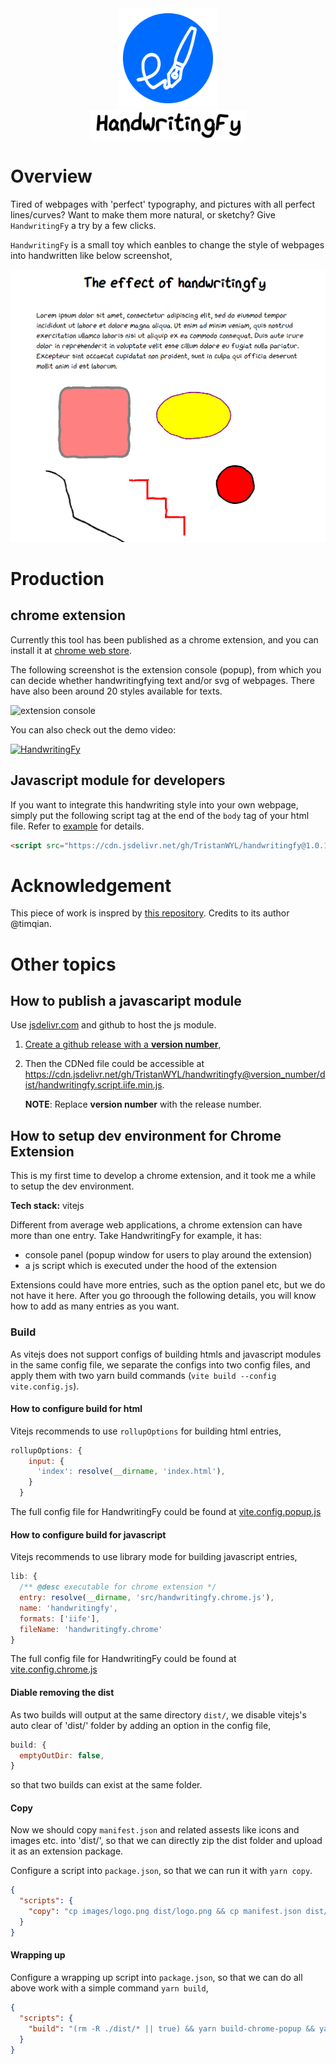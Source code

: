 <div align="center">
  <img src="./images/logo.png" style="width: 160px;"><br>
  <img src="./images/handwritingfy.png" style="width: 250px;">
</div>

# Overview

Tired of webpages with 'perfect' typography, and pictures with all perfect lines/curves? Want to make them more natural, or sketchy? Give `HandwritingFy` a try by a few clicks.

`HandwritingFy` is a small toy which eanbles to change the style of webpages into handwritten like below screenshot,

![xx](images/demo.png)

<!-- # How

```bash
# install dependencies
yarn install

# dev for the popup of chrome extension
yarn dev

# Build all
yarn build
``` -->

# Production

## chrome extension

Currently this tool has been published as a chrome extension, and you can install it at [chrome web store](https://chrome.google.com/webstore/category/extensions/TODO:....?hl=en-US).

The following screenshot is the extension console (popup), from which you can decide whether handwritingfying text and/or svg of webpages. There have also been around 20 styles available for texts.

<img src="images/popup.png" width="300px" alt="extension console"/>

You can also check out the demo video:

[![HandwritingFy](https://img.youtube.com/vi/YSWdXLHIoOA/0.jpg)](https://www.youtube.com/watch?v=YSWdXLHIoOA)

## Javascript module for developers

If you want to integrate this handwriting style into your own webpage, simply put the following script tag at the end of the `body` tag of your html file. Refer to [example](example/example.html) for details.

```html
<script src="https://cdn.jsdelivr.net/gh/TristanWYL/handwritingfy@1.0.1/dist/handwritingfy.script.iife.min.js"></script>
```

# Acknowledgement

This piece of work is inspred by [this repository](https://github.com/timqian/chart.xkcd). Credits to its author @timqian.

# Other topics

## How to publish a javascaript module

Use [jsdelivr.com](https://www.jsdelivr.com/?docs=gh) and github to host the js module.

1. [Create a github release with a **version number**](https://docs.github.com/en/repositories/releasing-projects-on-github/managing-releases-in-a-repository#creating-a-release),
2. Then the CDNed file could be accessible at https://cdn.jsdelivr.net/gh/TristanWYL/handwritingfy@version_number/dist/handwritingfy.script.iife.min.js.

   **NOTE**: Replace **version number** with the release number.

## How to setup dev environment for Chrome Extension

This is my first time to develop a chrome extension, and it took me a while to setup the dev environment.

**Tech stack:** vitejs

Different from average web applications, a chrome extension can have more than one entry. Take HandwritingFy for example, it has:

- console panel (popup window for users to play around the extension)
- a js script which is executed under the hood of the extension

Extensions could have more entries, such as the option panel etc, but we do not have it here. After you go throough the following details, you will know how to add as many entries as you want.

<!-- ### Dev -->

### Build

As vitejs does not support configs of building htmls and javascript modules in the same config file, we separate the configs into two config files, and apply them with two yarn build commands (`vite build --config vite.config.js`).

#### How to configure build for html

Vitejs recommends to use `rollupOptions` for building html entries,

```js
rollupOptions: {
    input: {
      'index': resolve(__dirname, 'index.html'),
    }
  }
```

The full config file for HandwritingFy could be found at [vite.config.popup.js](vite.config.popup.js)

#### How to configure build for javascript

Vitejs recommends to use library mode for building javascript entries,

```js
lib: {
  /** @desc executable for chrome extension */
  entry: resolve(__dirname, 'src/handwritingfy.chrome.js'),
  name: 'handwritingfy',
  formats: ['iife'],
  fileName: 'handwritingfy.chrome'
}
```

The full config file for HandwritingFy could be found at [vite.config.chrome.js](vite.config.chrome.js)

#### Diable removing the dist

As two builds will output at the same directory `dist/`, we disable vitejs's auto clear of 'dist/' folder by adding an option in the config file,

```js
build: {
  emptyOutDir: false,
}
```

so that two builds can exist at the same folder.

#### Copy

Now we should copy `manifest.json` and related assests like icons and images etc. into 'dist/', so that we can directly zip the dist folder and upload it as an extension package.

Configure a script into `package.json`, so that we can run it with `yarn copy`.

```json
{
  "scripts": {
    "copy": "cp images/logo.png dist/logo.png && cp manifest.json dist/manifest.json"
  }
}
```

#### Wrapping up

Configure a wrapping up script into `package.json`, so that we can do all above work with a simple command `yarn build`,

```json
{
  "scripts": {
    "build": "(rm -R ./dist/* || true) && yarn build-chrome-popup && yarn build-chrome-exec && yarn build-script && yarn copy"
  }
}
```
